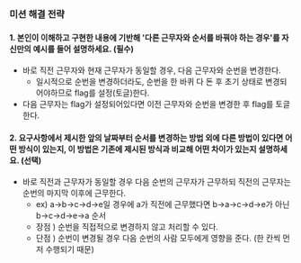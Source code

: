 ### 미션 해결 전략 
#### 1. 본인이 이해하고 구현한 내용에 기반해 '다른 근무자와 순서를 바꿔야 하는 경우'를 자신만의 예시를 들어 설명하세요. (필수)       
- 바로 직전 근무자와 현재 근무자가 동일할 경우, 다음 근무자와 순번을 변경한다.
  - 일시적으로 순번을 변경하더라도, 순번을 한 바퀴 다 돈 후 초기 상태로 변경되어야하므로 flag를 설정(토글)한다.
- 다음 근무자는 flag가 설정되어있다면 이전 근무자와 순번을 변경한 후 flag를 토글한다.

#### 2. 요구사항에서 제시한 앞의 날짜부터 순서를 변경하는 방법 외에 다른 방법이 있다면 어떤 방식이 있는지, 이 방법은 기존에 제시된 방식과 비교해 어떤 차이가 있는지 설명하세요. (선택)
- 바로 직전과 근무자가 동일할 경우 다음 순번의 근무자가 근무하되 직전의 근무자는 순번의 마지막 이후에 근무한다.
  - ex) a->b->c->d->e일 경우에 a가 직전에 근무했다면 b->a->c->d->e가 아닌 b->c->d->e->a 순서
  - 장점 ) 순번을 직접적으로 변경하지 않고 처리할 수 있다.
  - 단점 ) 순번이 변경될 경우 다음 순번의 사람 모두에게 영향을 준다. (한 칸씩 먼저 수행되기 때문)
